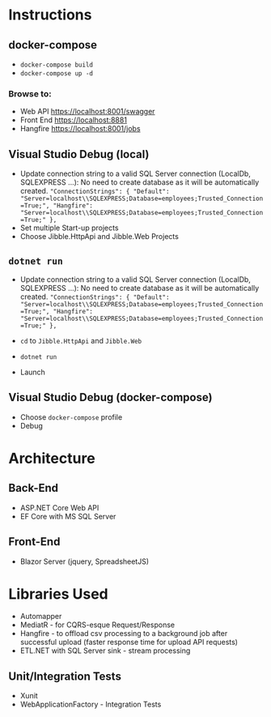 # Instructions

## docker-compose
- `docker-compose build`
- `docker-compose up -d`

### Browse to:
- Web API <https://localhost:8001/swagger>
- Front End <https://localhost:8881>
- Hangfire <https://localhost:8001/jobs>

## Visual Studio Debug (local)
- Update connection string to a valid SQL Server connection (LocalDb, SQLEXPRESS ...): No need to create database as it will be automatically created.
`"ConnectionStrings": {
    "Default": "Server=localhost\\SQLEXPRESS;Database=employees;Trusted_Connection=True;",
    "Hangfire": "Server=localhost\\SQLEXPRESS;Database=employees;Trusted_Connection=True;"
  },`
- Set multiple Start-up projects
- Choose Jibble.HttpApi and Jibble.Web Projects

## `dotnet run`
- Update connection string to a valid SQL Server connection (LocalDb, SQLEXPRESS ...): No need to create database as it will be automatically created.
`"ConnectionStrings": {
    "Default": "Server=localhost\\SQLEXPRESS;Database=employees;Trusted_Connection=True;",
    "Hangfire": "Server=localhost\\SQLEXPRESS;Database=employees;Trusted_Connection=True;"
  },`
- `cd` to `Jibble.HttpApi` and `Jibble.Web`
- `dotnet run`

- Launch
## Visual Studio Debug (docker-compose)
- Choose `docker-compose` profile
- Debug

# Architecture
## Back-End
- ASP.NET Core Web API
- EF Core with MS SQL Server
## Front-End
- Blazor Server (jquery, SpreadsheetJS)

# Libraries Used
- Automapper
- MediatR - for CQRS-esque Request/Response
- Hangfire - to offload csv processing to a background job after successful upload (faster response time for upload API requests)
- ETL.NET with SQL Server sink - stream processing

## Unit/Integration Tests
- Xunit
- WebApplicationFactory - Integration Tests